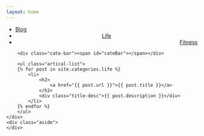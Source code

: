 ```yaml
---
layout: home
---
```


<div class="index-content project">
    <div class="section">
        <ul class="artical-cate">
            <li class="on"><a href="/marshall/"><span>Blog</span></a></li>
            <li style="text-align:center"><a href="/marshall/life"><span>Life</span></a></li>
            <li style="text-align:right"><a href="/marshall/fitness"><span>Fitness</span></a></li>
        </ul>

        <div class="cate-bar"><span id="cateBar"></span></div>

        <ul class="artical-list">
        {% for post in site.categories.life %}
            <li>
                <h2>
                    <a href="{{ post.url }}">{{ post.title }}</a>
                </h2>
                <div class="title-desc">{{ post.description }}</div>
            </li>
        {% endfor %}
        </ul>
    </div>
    <div class="aside">
    </div>
</div>
